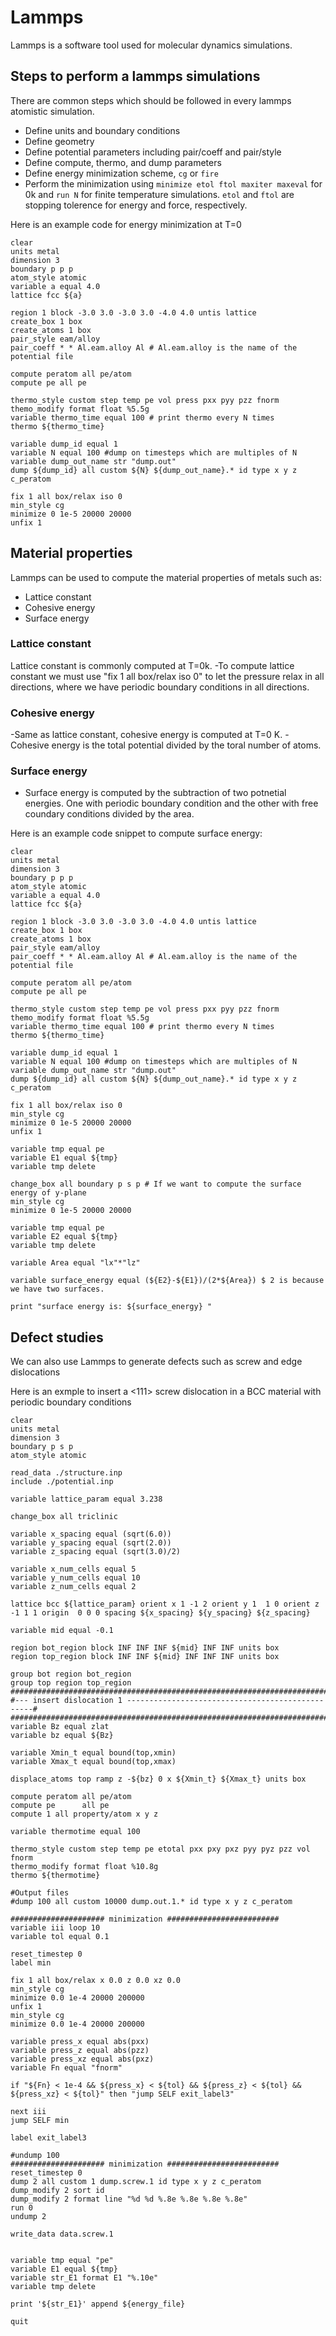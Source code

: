 # Lammps
 Lammps is a software tool used for molecular dynamics simulations. 

## Steps to perform a lammps simulations 
There are common steps which should be followed in every lammps atomistic simulation. 

- Define units and boundary conditions
- Define geometry
- Define potential parameters including pair/coeff and pair/style
- Define compute, thermo, and dump parameters 
- Define energy minimization scheme, `cg` or `fire`
- Perform the minimization using `minimize etol ftol maxiter maxeval` for 0k and `run N` for finite temperature simulations. `etol` and `ftol` are stopping tolerence for energy and force, respectively. 

Here is an example code for energy minimization at T=0

``` lammps
clear
units metal
dimension 3
boundary p p p
atom_style atomic
variable a equal 4.0
lattice fcc ${a}

region 1 block -3.0 3.0 -3.0 3.0 -4.0 4.0 untis lattice
create_box 1 box
create_atoms 1 box
pair_style eam/alloy
pair_coeff * * Al.eam.alloy Al # Al.eam.alloy is the name of the potential file

compute peratom all pe/atom
compute pe all pe

thermo_style custom step temp pe vol press pxx pyy pzz fnorm
themo_modify format float %5.5g
variable thermo_time equal 100 # print thermo every N times
thermo ${thermo_time}

variable dump_id equal 1
variable N equal 100 #dump on timesteps which are multiples of N
variable dump_out_name str "dump.out"
dump ${dump_id} all custom ${N} ${dump_out_name}.* id type x y z c_peratom

fix 1 all box/relax iso 0
min_style cg
minimize 0 1e-5 20000 20000
unfix 1
```
## Material properties
Lammps can be used to compute the material properties of metals such as:
 - Lattice constant
 - Cohesive energy
 - Surface energy

### Lattice constant
Lattice constant is commonly computed at T=0k. 
-To compute lattice constant we must use "fix 1 all box/relax iso 0" to let the pressure relax in all directions, where we have periodic boundary conditions in all directions. 
### Cohesive energy
-Same as lattice constant, cohesive energy is computed at T=0 K.
-Cohesive energy is the total potential divided by the toral number of atoms.
### Surface energy
- Surface energy is computed by the subtraction of two potnetial energies. One with periodic boundary condition and the other with free coundary conditions divided by the area.

Here is an example code snippet to compute surface energy: 

``` lammps
clear
units metal
dimension 3
boundary p p p
atom_style atomic
variable a equal 4.0
lattice fcc ${a}

region 1 block -3.0 3.0 -3.0 3.0 -4.0 4.0 untis lattice
create_box 1 box
create_atoms 1 box
pair_style eam/alloy
pair_coeff * * Al.eam.alloy Al # Al.eam.alloy is the name of the potential file

compute peratom all pe/atom
compute pe all pe

thermo_style custom step temp pe vol press pxx pyy pzz fnorm
themo_modify format float %5.5g
variable thermo_time equal 100 # print thermo every N times
thermo ${thermo_time}

variable dump_id equal 1
variable N equal 100 #dump on timesteps which are multiples of N
variable dump_out_name str "dump.out"
dump ${dump_id} all custom ${N} ${dump_out_name}.* id type x y z c_peratom

fix 1 all box/relax iso 0
min_style cg
minimize 0 1e-5 20000 20000
unfix 1

variable tmp equal pe
variable E1 equal ${tmp}
variable tmp delete

change_box all boundary p s p # If we want to compute the surface energy of y-plane
min_style cg
minimize 0 1e-5 20000 20000

variable tmp equal pe
variable E2 equal ${tmp}
variable tmp delete

variable Area equal "lx"*"lz"

variable surface_energy equal (${E2}-${E1})/(2*${Area}) $ 2 is because we have two surfaces.

print "surface energy is: ${surface_energy} "
``` 

## Defect studies
We can also use Lammps to generate defects such as screw and edge dislocations

Here is an exmple to insert a <111> screw dislocation in a BCC material with periodic boundary conditions

```lammps
clear 
units metal
dimension 3
boundary p s p
atom_style atomic
 
read_data ./structure.inp
include ./potential.inp
 
variable lattice_param equal 3.238
 
change_box all triclinic
 
variable x_spacing equal (sqrt(6.0))
variable y_spacing equal (sqrt(2.0))
variable z_spacing equal (sqrt(3.0)/2)
 
variable x_num_cells equal 5
variable y_num_cells equal 10
variable z_num_cells equal 2
 
lattice bcc ${lattice_param} orient x 1 -1 2 orient y 1  1 0 orient z -1 1 1 origin  0 0 0 spacing ${x_spacing} ${y_spacing} ${z_spacing}
 
variable mid equal -0.1
 
region bot_region block INF INF INF ${mid} INF INF units box
region top_region block INF INF ${mid} INF INF INF units box
 
group bot region bot_region
group top region top_region
############################################################################################
#--- insert dislocation 1 -------------------------------------------------#
############################################################################################
variable Bz equal zlat
variable bz equal ${Bz}
 
variable Xmin_t equal bound(top,xmin)
variable Xmax_t equal bound(top,xmax)

displace_atoms top ramp z -${bz} 0 x ${Xmin_t} ${Xmax_t} units box
 
compute peratom all pe/atom
compute pe      all pe
compute 1 all property/atom x y z
 
variable thermotime equal 100
 
thermo_style custom step temp pe etotal pxx pxy pxz pyy pyz pzz vol fnorm
thermo_modify format float %10.8g
thermo ${thermotime}
 
#Output files
#dump 100 all custom 10000 dump.out.1.* id type x y z c_peratom

##################### minimization #########################
variable iii loop 10
variable tol equal 0.1
 
reset_timestep 0 
label min
 
fix 1 all box/relax x 0.0 z 0.0 xz 0.0
min_style cg
minimize 0.0 1e-4 20000 200000
unfix 1
min_style cg
minimize 0.0 1e-4 20000 200000
 
variable press_x equal abs(pxx)
variable press_z equal abs(pzz)
variable press_xz equal abs(pxz)
variable Fn equal "fnorm"
 
if "${Fn} < 1e-4 && ${press_x} < ${tol} && ${press_z} < ${tol} && ${press_xz} < ${tol}" then "jump SELF exit_label3"
 
next iii
jump SELF min
 
label exit_label3
 
#undump 100
##################### minimization #########################
reset_timestep 0
dump 2 all custom 1 dump.screw.1 id type x y z c_peratom
dump_modify 2 sort id
dump_modify 2 format line "%d %d %.8e %.8e %.8e %.8e"
run 0
undump 2
 
write_data data.screw.1


variable tmp equal "pe"
variable E1 equal ${tmp}
variable str_E1 format E1 "%.10e"
variable tmp delete

print '${str_E1}' append ${energy_file}

quit
```
